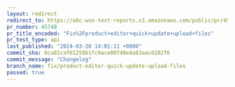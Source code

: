 ```yaml
---
layout: redirect
redirect_to: https://a8c-woo-test-reports.s3.amazonaws.com/public/pr/45748/api/index.html
pr_number: 45748
pr_title_encoded: "Fix%2Fproduct+editor+quick+update+upload+files"
pr_test_type: api
last_published: "2024-03-20 14:01:11 +0000"
commit_sha: 6ca81caf61259b1fc9ace08f48e4a83aacd102f6
commit_message: "Changelog"
branch_name: fix/product-editor-quick-update-upload-files
passed: true
---
```

